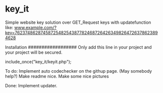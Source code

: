 # key_it
Simple website key solution over GET_Request keys with updatefunction like:
www.example.com/?key=76237486287458725482543877824687264263498264726378623894628


Installation
##################
Only add this line in your project and your project will be secured.

include_once("key_it/keyit.php");

To do:
Implement auto codechecker on the githup page. (May somebody help?)
Make readme nice.
Make some nice pictures




Done:
Implement updater.

